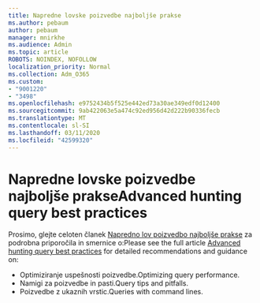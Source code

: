 ```yaml
---
title: Napredne lovske poizvedbe najboljše prakse
ms.author: pebaum
author: pebaum
manager: mnirkhe
ms.audience: Admin
ms.topic: article
ROBOTS: NOINDEX, NOFOLLOW
localization_priority: Normal
ms.collection: Adm_O365
ms.custom:
- "9001220"
- "3498"
ms.openlocfilehash: e9752434b5f525e442ed73a30ae349edf0d12400
ms.sourcegitcommit: 9ab422063e5a474c92ed956d42d222b90336fecb
ms.translationtype: MT
ms.contentlocale: sl-SI
ms.lasthandoff: 03/11/2020
ms.locfileid: "42599320"
---
```

# <a name="advanced-hunting-query-best-practices"></a><span data-ttu-id="939d6-102">Napredne lovske poizvedbe najboljše prakse</span><span class="sxs-lookup"><span data-stu-id="939d6-102">Advanced hunting query best practices</span></span>

<span data-ttu-id="939d6-103">Prosimo, glejte celoten članek [Napredno lov poizvedbo najboljše prakse](https://docs.microsoft.com/windows/security/threat-protection/microsoft-defender-atp/advanced-hunting-best-practices#optimize-query-performance) za podrobna priporočila in smernice o:</span><span class="sxs-lookup"><span data-stu-id="939d6-103">Please see the full article [Advanced hunting query best practices](https://docs.microsoft.com/windows/security/threat-protection/microsoft-defender-atp/advanced-hunting-best-practices#optimize-query-performance) for detailed recommendations and guidance on:</span></span>
- <span data-ttu-id="939d6-104">Optimiziranje uspešnosti poizvedbe.</span><span class="sxs-lookup"><span data-stu-id="939d6-104">Optimizing query performance.</span></span>
- <span data-ttu-id="939d6-105">Namigi za poizvedbe in pasti.</span><span class="sxs-lookup"><span data-stu-id="939d6-105">Query tips and pitfalls.</span></span>
- <span data-ttu-id="939d6-106">Poizvedbe z ukaznih vrstic.</span><span class="sxs-lookup"><span data-stu-id="939d6-106">Queries with command lines.</span></span>


